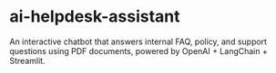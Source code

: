 # ai-helpdesk-assistant
An interactive chatbot that answers internal FAQ, policy, and support questions using PDF documents, powered by OpenAI + LangChain + Streamlit.
